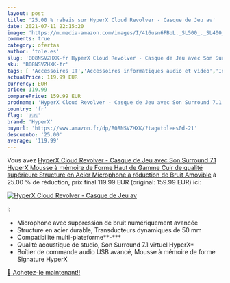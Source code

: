 ```yaml
---
layout: post
title: '25.00 % rabais sur HyperX Cloud Revolver - Casque de Jeu av'
date: 2021-07-11 22:15:20
image: 'https://m.media-amazon.com/images/I/416usn6FBoL._SL500_._SL400_.jpg'
comments: true
category: ofertas
author: 'tole.es'
slug: 'B08NSVZHXK-fr HyperX Cloud Revolver - Casque de Jeu avec Son Surround...'
sku: 'B08NSVZHXK-fr'
tags: [ 'Accessoires IT','Accessoires informatiques audio et vidéo','Informatique','Micro Casques PC','hyperx', ]
actualPrice: 119.99 EUR
currency: EUR
price: 119.99
comparePrice: 159.99 EUR
prodname: 'HyperX Cloud Revolver - Casque de Jeu avec Son Surround 7.1 HyperX  Mousse à mémoire de Forme Haut de Gamme  Cuir de qualité supérieure  Structure en Acier  Microphone à réduction de Bruit Amovible'
country: 'fr'
flag: '🇫🇷'
brand: 'HyperX'
buyurl: 'https://www.amazon.fr/dp/B08NSVZHXK/?tag=tolees0d-21'
descuento: '25.00'
average: '119.99'
---
```


Vous avez [HyperX Cloud Revolver - Casque de Jeu avec Son Surround 7.1 HyperX  Mousse à mémoire de Forme Haut de Gamme  Cuir de qualité supérieure  Structure en Acier  Microphone à réduction de Bruit Amovible](https://www.amazon.fr/dp/B08NSVZHXK/?tag=tolees0d-21)  à  25.00 % de réduction, prix final  119.99 EUR (original: 159.99 EUR) ici:

[![HyperX Cloud Revolver - Casque de Jeu av](https://m.media-amazon.com/images/I/416usn6FBoL._SL500_._SL400_.jpg)](https://www.amazon.fr/dp/B08NSVZHXK/?tag=tolees0d-21)

ℹ️:

- Microphone avec suppression de bruit numériquement avancée
- Structure en acier durable, Transducteurs dynamiques de 50 mm
- Compatibilité multi-plateforme**-***
- Qualité acoustique de studio, Son Surround 7.1 virtuel HyperX*
- Boîtier de commande audio USB avancé, Mousse à mémoire de forme Signature HyperX

[🛒 Achetez-le maintenant!!](https://www.amazon.fr/dp/B08NSVZHXK/?tag=tolees0d-21)
